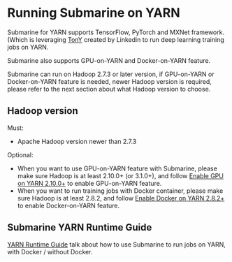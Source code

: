 <!--
   Licensed to the Apache Software Foundation (ASF) under one or more
   contributor license agreements.  See the NOTICE file distributed with
   this work for additional information regarding copyright ownership.
   The ASF licenses this file to You under the Apache License, Version 2.0
   (the "License"); you may not use this file except in compliance with
   the License.  You may obtain a copy of the License at
   http://www.apache.org/licenses/LICENSE-2.0
   Unless required by applicable law or agreed to in writing, software
   distributed under the License is distributed on an "AS IS" BASIS,
   WITHOUT WARRANTIES OR CONDITIONS OF ANY KIND, either express or implied.
   See the License for the specific language governing permissions and
   limitations under the License.
-->

# Running Submarine on YARN

Submarine for YARN supports TensorFlow, PyTorch and MXNet framework. (Which is leveraging [TonY](https://github.com/linkedin/TonY) created by Linkedin to run deep learning training jobs on YARN.

Submarine also supports GPU-on-YARN and Docker-on-YARN feature.

Submarine can run on Hadoop 2.7.3 or later version, if GPU-on-YARN or Docker-on-YARN feature is needed, newer Hadoop version is required, please refer to the next section about what Hadoop version to choose.

## Hadoop version

Must:

- Apache Hadoop version newer than 2.7.3

Optional:

- When you want to use GPU-on-YARN feature with Submarine, please make sure Hadoop is at least 2.10.0+ (or 3.1.0+), and follow [Enable GPU on YARN 2.10.0+](https://hadoop.apache.org/docs/r2.10.0/hadoop-yarn/hadoop-yarn-site/UsingGpus.html) to enable GPU-on-YARN feature.
- When you want to run training jobs with Docker container, please make sure Hadoop is at least 2.8.2, and follow [Enable Docker on YARN 2.8.2+](https://hadoop.apache.org/docs/r2.8.2/hadoop-yarn/hadoop-yarn-site/DockerContainers.html) to enable Docker-on-YARN feature.

## Submarine YARN Runtime Guide

[YARN Runtime Guide](YARNRuntimeGuide.md) talk about how to use Submarine to run jobs on YARN, with Docker / without Docker.
